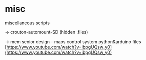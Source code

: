 # misc
miscellaneous scripts

-> crouton-automount-SD (hidden .files)

-> mem senior design - maps control system python&arduino files 
[https://www.youtube.com/watch?v=ibpgUQsw_y0](https://www.youtube.com/watch?v=ibpgUQsw_y0)
